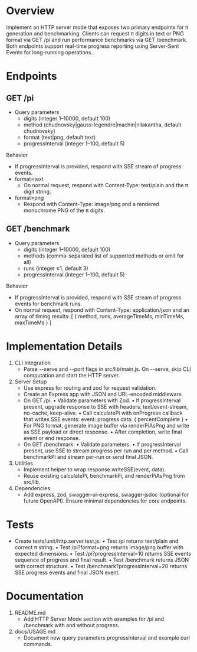 # Overview
Implement an HTTP server mode that exposes two primary endpoints for π generation and benchmarking. Clients can request π digits in text or PNG format via GET /pi and run performance benchmarks via GET /benchmark. Both endpoints support real-time progress reporting using Server-Sent Events for long-running operations.

# Endpoints

## GET /pi

- Query parameters
  - digits (integer 1–10000, default 100)
  - method (chudnovsky|gauss-legendre|machin|nilakantha, default chudnovsky)
  - format (text|png, default text)
  - progressInterval (integer 1–100, default 5)

Behavior
- If progressInterval is provided, respond with SSE stream of progress events.
- format=text
  - On normal request, respond with Content-Type: text/plain and the π digit string.
- format=png
  - Respond with Content-Type: image/png and a rendered monochrome PNG of the π digits.

## GET /benchmark

- Query parameters
  - digits (integer 1–10000, default 100)
  - methods (comma-separated list of supported methods or omit for all)
  - runs (integer ≥1, default 3)
  - progressInterval (integer 1–100, default 5)

Behavior
- If progressInterval is provided, respond with SSE stream of progress events for benchmark runs.
- On normal request, respond with Content-Type: application/json and an array of timing results:
  [ { method, runs, averageTimeMs, minTimeMs, maxTimeMs } ]

# Implementation Details

1. CLI Integration
   - Parse --serve and --port flags in src/lib/main.js. On --serve, skip CLI computation and start the HTTP server.
2. Server Setup
   - Use express for routing and zod for request validation.
   - Create an Express app with JSON and URL-encoded middleware.
   - On GET /pi:
     • Validate parameters with Zod.
     • If progressInterval present, upgrade response to SSE with headers: text/event-stream, no-cache, keep-alive.
     • Call calculatePi with onProgress callback that writes SSE events:
         event: progress
         data: { percentComplete }
     • For PNG format, generate image buffer via renderPiAsPng and write as SSE payload or direct response.
     • After completion, write final event or end response.
   - On GET /benchmark:
     • Validate parameters.
     • If progressInterval present, use SSE to stream progress per run and per method.
     • Call benchmarkPi and stream per-run or send final JSON.
3. Utilities
   - Implement helper to wrap response.writeSSE(event, data).
   - Reuse existing calculatePi, benchmarkPi, and renderPiAsPng from src/lib.
4. Dependencies
   - Add express, zod, swagger-ui-express, swagger-jsdoc (optional for future OpenAPI). Ensure minimal dependencies for core endpoints.

# Tests

- Create tests/unit/http.server.test.js:
  • Test /pi returns text/plain and correct π string.
  • Test /pi?format=png returns image/png buffer with expected dimensions.
  • Test /pi?progressInterval=10 returns SSE events sequence of progress and final result.
  • Test /benchmark returns JSON with correct structure.
  • Test /benchmark?progressInterval=20 returns SSE progress events and final JSON event.

# Documentation

1. README.md
   - Add HTTP Server Mode section with examples for /pi and /benchmark with and without progress.
2. docs/USAGE.md
   - Document new query parameters progressInterval and example curl commands.
